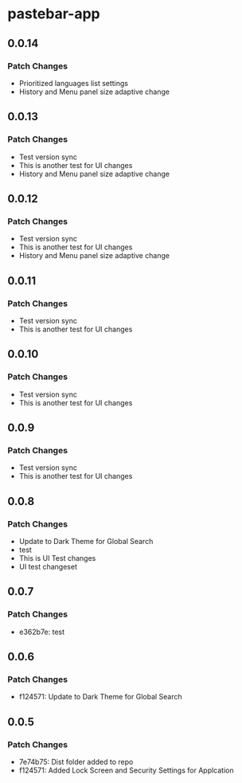 # pastebar-app

## 0.0.14

### Patch Changes

- Prioritized languages list settings
- History and Menu panel size adaptive change

## 0.0.13

### Patch Changes

- Test version sync
- This is another test for UI changes
- History and Menu panel size adaptive change

## 0.0.12

### Patch Changes

- Test version sync
- This is another test for UI changes
- History and Menu panel size adaptive change

## 0.0.11

### Patch Changes

- Test version sync
- This is another test for UI changes

## 0.0.10

### Patch Changes

- Test version sync
- This is another test for UI changes

## 0.0.9

### Patch Changes

- Test version sync
- This is another test for UI changes

## 0.0.8

### Patch Changes

- Update to Dark Theme for Global Search
- test
- This is UI Test changes
- UI test changeset

## 0.0.7

### Patch Changes

- e362b7e: test

## 0.0.6

### Patch Changes

- f124571: Update to Dark Theme for Global Search

## 0.0.5

### Patch Changes

- 7e74b75: Dist folder added to repo
- f124571: Added Lock Screen and Security Settings for Applcation
